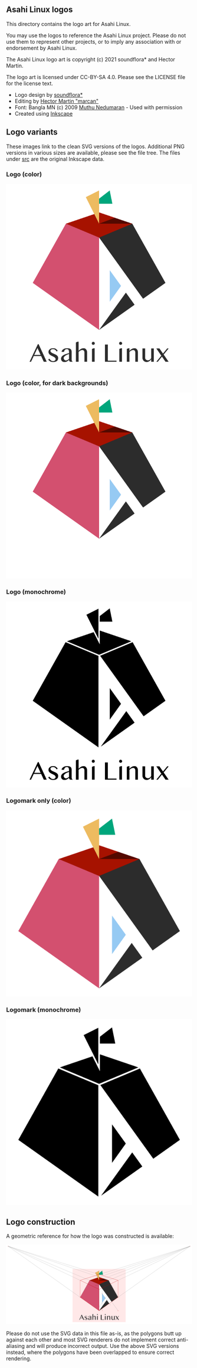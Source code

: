 ## Asahi Linux logos

This directory contains the logo art for Asahi Linux.

You may use the logos to reference the Asahi Linux project. Please do not use them to represent other projects, or to imply any association with or endorsement by Asahi Linux.

The Asahi Linux logo art is copyright (c) 2021 soundflora* and Hector Martin.

The logo art is licensed under CC-BY-SA 4.0. Please see the LICENSE file for the license text.

* Logo design by [soundflora*](https://soundflora.tokyo)
* Editing by [Hector Martin "marcan"](https://github.com/marcan/)
* Font: Bangla MN (c) 2009 [Muthu Nedumaran](http://muthunedumaran.com/) - Used with permission
* Created using [Inkscape](https://inkscape.org)

## Logo variants

These images link to the clean SVG versions of the logos. Additional PNG versions in various sizes are available, please see the file tree. The files under [src](src/) are the original Inkscape data.

### Logo (color)

[![Foo](png_1x/AsahiLinux_logo.png)](svg/AsahiLinux_logo.svg)

### Logo (color, for dark backgrounds)

[![Foo](png_1x/AsahiLinux_logo_darkbg.png)](svg/AsahiLinux_logo_darkbg.svg)

### Logo (monochrome)

[![Foo](png_1x/AsahiLinux_logo_mono.png)](svg/AsahiLinux_logo_mono.svg)

### Logomark only (color)

[![Foo](png_1x/AsahiLinux_logomark.png)](svg/AsahiLinux_logomark.svg)

### Logomark (monochrome)

[![Foo](png_1x/AsahiLinux_logomark_mono.png)](svg/AsahiLinux_logomark_mono.svg)

## Logo construction

A geometric reference for how the logo was constructed is available:

[![Foo](AsahiLinux_logo_reference.png)](AsahiLinux_logo_reference.svg)

Please do not use the SVG data in this file as-is, as the polygons butt up against each other and most SVG renderers do not implement correct anti-aliasing and will produce incorrect output. Use the above SVG versions instead, where the polygons have been overlapped to ensure correct rendering.

